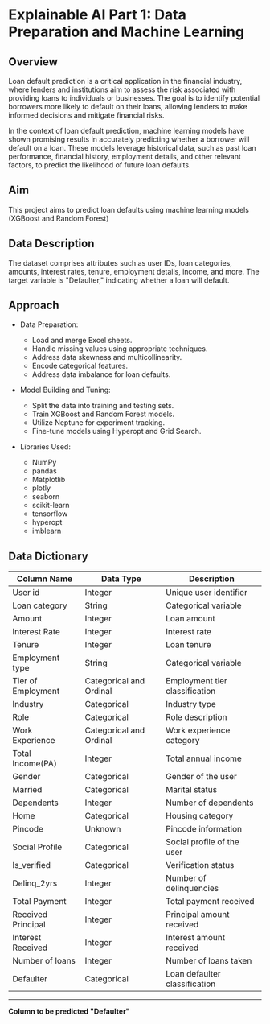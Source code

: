 # **Explainable AI Part 1: Data Preparation and Machine Learning**

## Overview

Loan default prediction is a critical application in the financial industry, where lenders and institutions aim to assess the risk associated with providing loans to individuals or businesses. 
The goal is to identify potential borrowers more likely to default on their loans, allowing lenders to make informed decisions and mitigate financial risks.

 In the context of loan default prediction, machine learning models have shown
 promising results in accurately predicting whether a borrower will default on a loan.
 These models leverage historical data, such as past loan performance, financial history,
 employment details, and other relevant factors, to predict the likelihood of future loan
 defaults.

 ## Aim
 
 This project aims to predict loan defaults using machine learning models (XGBoost and
 Random Forest)

 ## Data Description
 
 The dataset comprises attributes such as user IDs, loan categories, amounts, interest
 rates, tenure, employment details, income, and more. The target variable is "Defaulter,"
 indicating whether a loan will default.


 ## Approach

 * Data Preparation:
   * Load and merge Excel sheets.
   * Handle missing values using appropriate techniques.
   * Address data skewness and multicollinearity.
   * Encode categorical features.
   * Address data imbalance for loan defaults.

* Model Building and Tuning:
  * Split the data into training and testing sets.
  * Train XGBoost and Random Forest models.
  * Utilize Neptune for experiment tracking.
  * Fine-tune models using Hyperopt and Grid Search.
 
* Libraries Used:
    * NumPy
    * pandas
    * Matplotlib
    * plotly
    * seaborn
    * scikit-learn
    * tensorflow
    * hyperopt
    * imblearn
 
 ## Data Dictionary

| Column Name          | Data Type                | Description                   |
|----------------------|--------------------------|-------------------------------|
| User id              | Integer                  | Unique user identifier        |
| Loan category        | String                   | Categorical variable          |
| Amount               | Integer                  | Loan amount                   |
| Interest Rate        | Integer                  | Interest rate                 |
| Tenure               | Integer                  | Loan tenure                   |
| Employment type      | String                   | Categorical variable          |
| Tier of Employment   | Categorical and Ordinal  | Employment tier classification|
| Industry             | Categorical              | Industry type                 |
| Role                 | Categorical              | Role description              |
| Work Experience      | Categorical and Ordinal  | Work experience category      |
| Total Income(PA)     | Integer                  | Total annual income           |
| Gender               | Categorical              | Gender of the user            |
| Married              | Categorical              | Marital status                |
| Dependents           | Integer                  | Number of dependents          |
| Home                 | Categorical              | Housing category              |
| Pincode              | Unknown                  | Pincode information           |
| Social Profile       | Categorical              | Social profile of the user    |
| Is_verified          | Categorical              | Verification status           |
| Delinq_2yrs          | Integer                  | Number of delinquencies       |
| Total Payment        | Integer                  | Total payment received        |
| Received Principal   | Integer                  | Principal amount received     |
| Interest Received    | Integer                  | Interest amount received      |
| Number of loans      | Integer                  | Number of loans taken          |
| Defaulter            | Categorical              | Loan defaulter classification |

****
**Column to be predicted "Defaulter"**


